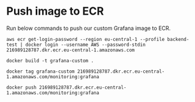 # Push image to ECR
Run below commands to push our custom Grafana image to ECR.
```
aws ecr get-login-password --region eu-central-1 --profile backend-test | docker login --username AWS --password-stdin 216989128787.dkr.ecr.eu-central-1.amazonaws.com
```

```
docker build -t grafana-custom .
```

```
docker tag grafana-custom 216989128787.dkr.ecr.eu-central-1.amazonaws.com/monitoring:grafana
```

```
docker push 216989128787.dkr.ecr.eu-central-1.amazonaws.com/monitoring:grafana
```